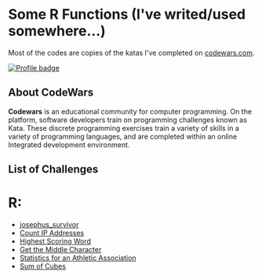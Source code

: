 # Some R Functions (I've  writed/used somewhere...)

Most of the codes are copies of the katas I've completed on [codewars.com](https://www.codewars.com/).

[![Profile badge](https://www.codewars.com/users/tredgi/badges/large)](https://www.codewars.com/users/tredgi)

## About CodeWars
**Codewars** is an educational community for computer programming. On the platform, software developers train on programming challenges known as Kata. These discrete programming exercises train a variety of skills in a variety of programming languages, and are completed within an online Integrated development environment.

## List of Challenges

# R:
* [josephus_survivor](functions/josephus_survivor.R)
* [Count IP Addresses](functions/Count_IP_Addresses.R)
* [Highest Scoring Word](functions/Highest_Scoring_Word.R)
* [Get the Middle Character](functions/Get_the_Middle_Character.R)
* [Statistics for an Athletic Association](functions/Statistics_for_an_Athletic_Association.R)
* [Sum of Cubes](functions/Sum_of_Cubes.R)


